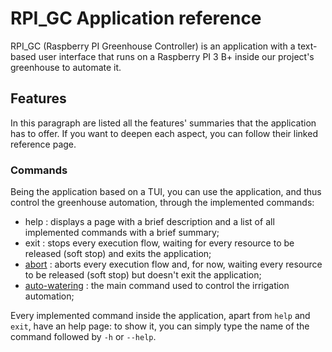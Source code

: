 # RPI_GC Application reference

RPI_GC (Raspberry PI Greenhouse Controller) is an application with a text-based user interface that runs on a Raspberry PI 3 B+ inside our project's greenhouse
to automate it.

## Features

In this paragraph are listed all the features' summaries that the application has to offer. If you want to deepen each aspect, you can follow their linked reference page.

### Commands

Being the application based on a TUI, you can use the application, and thus control the greenhouse automation, through the implemented commands:

- help : displays a page with a brief description and a list of all implemented commands with a brief summary;
- exit : stops every execution flow, waiting for every resource to be released (soft stop) and exits the application;
- [abort]() : aborts every execution flow and, for now, waiting every resource to be released (soft stop) but doesn't exit the application;
- [auto-watering]() : the main command used to control the irrigation automation;

Every implemented command inside the application, apart from `help` and `exit`, have an help page: to show it, you can simply type the name of the command followed by `-h` or `--help`.
